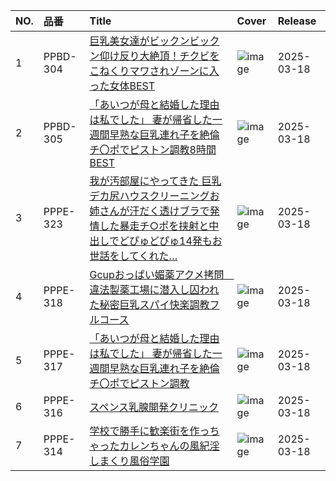 |NO.|品番|Title|Cover|Release|
|:---|:---|:---|:---|:---|
1|PPBD-304|[巨乳美女達がビックンビックン仰け反り大絶頂！チクビをこねくりマワされゾーンに入った女体BEST](https://www.avmoive.top/index.php/archives/58489/)|![image](https://cdn.up-timely.com/image/20/content/78420/gxjo6b7rgaG3FK5bjCDa8MRyNkoRQCGgL2dRJTg6.jpg)|2025-03-18
2|PPBD-305|[「あいつが母と結婚した理由は私でした」 妻が帰省した一週間早熟な巨乳連れ子を絶倫チ〇ポでピストン調教8時間BEST](https://www.avmoive.top/index.php/archives/58488/)|![image](https://cdn.up-timely.com/image/20/content/78421/YxEB7gePPYLMS2WuYURidg7oRPqec94CP6XzLMNt.jpg)|2025-03-18
3|PPPE-323|[我が汚部屋にやってきた 巨乳デカ尻ハウスクリーニングお姉さんが汗だく透けブラで発情した暴走チ○ポを挟射と中出しでどぴゅどぴゅ14発もお世話をしてくれた…](https://www.avmoive.top/index.php/archives/58487/)|![image](https://cdn.up-timely.com/image/20/content/78423/LlOELbMNHiK1aFtxdGZDCKfjwI3ercTcEF9mcUl7.jpg)|2025-03-18
4|PPPE-318|[Gcupおっぱい媚薬アクメ拷問　違法製薬工場に潜入し囚われた秘密巨乳スパイ快楽調教フルコース](https://www.avmoive.top/index.php/archives/58486/)|![image](https://cdn.up-timely.com/image/20/content/78425/TRgxOWBkouJzmgSsj93GOvtpFbXoH2xQyaNmgrWj.jpg)|2025-03-18
5|PPPE-317|[「あいつが母と結婚した理由は私でした」 妻が帰省した一週間早熟な巨乳連れ子を絶倫チ〇ポでピストン調教](https://www.avmoive.top/index.php/archives/58485/)|![image](https://cdn.up-timely.com/image/20/content/78424/uhlpU0pxm189JsHkzV85z2sM0gvLpi6Pnqreku2Y.jpg)|2025-03-18
6|PPPE-316|[スペンス乳腺開発クリニック](https://www.avmoive.top/index.php/archives/58484/)|![image](https://cdn.up-timely.com/image/20/content/78426/WpQRg9wvgKEbZyd8e3OjgrZZDdNGf3j9LxzTHy5R.jpg)|2025-03-18
7|PPPE-314|[学校で勝手に歓楽街を作っちゃったカレンちゃんの風紀淫しまくり風俗学園](https://www.avmoive.top/index.php/archives/58483/)|![image](https://cdn.up-timely.com/image/20/content/78422/7RJlqd8eh4XdzRY3smgGVer8OkZcevkdz9azGrLh.jpg)|2025-03-18